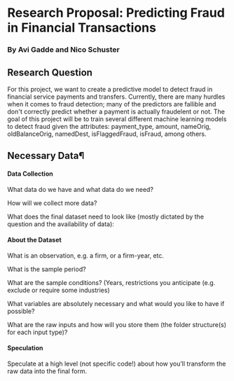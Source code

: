 # Research Proposal: Predicting Fraud in Financial Transactions
### By Avi Gadde and Nico Schuster

## Research Question

For this project, we want to create a predictive model to detect fraud in financial service payments and transfers. Currently, there are many hurdles when it comes to fraud detection; many of the predictors are fallible and don't correctly predict whether a payment is actually fraudelent or not. The goal of this project will be to train several different machine learning models to detect fraud given the attributes: payment_type, amount, nameOrig, oldBalanceOrig, namedDest, isFlaggedFraud, isFraud, among others. 

## Necessary Data¶

#### Data Collection

What data do we have and what data do we need?

How will we collect more data?

What does the final dataset need to look like (mostly dictated by the question and the availability of data):

#### About the Dataset

What is an observation, e.g. a firm, or a firm-year, etc.

What is the sample period?

What are the sample conditions? (Years, restrictions you anticipate (e.g. exclude or require some industries)

What variables are absolutely necessary and what would you like to have if possible?

What are the raw inputs and how will you store them (the folder structure(s) for each input type)?

#### Speculation

Speculate at a high level (not specific code!) about how you’ll transform the raw data into the final form.
